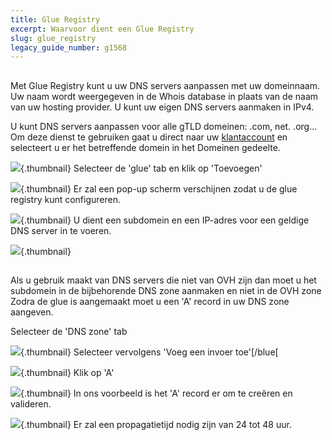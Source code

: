 ```yaml
---
title: Glue Registry
excerpt: Waarvoor dient een Glue Registry
slug: glue_registry
legacy_guide_number: g1568
---
```



## 
Met Glue Registry kunt u uw DNS servers aanpassen met uw domeinnaam. Uw naam wordt weergegeven in de Whois database in plaats van de naam van uw hosting provider. U kunt uw eigen DNS servers aanmaken in IPv4.

U kunt DNS servers aanpassen voor alle gTLD domeinen: 
.com, net. .org...
Om deze dienst te gebruiken gaat u direct naar uw [klantaccount](https://www.ovh.com/manager/web/login.html) en selecteert u er het betreffende domein in het Domeinen gedeelte.

![](images/img_2903.jpg){.thumbnail}
Selecteer de 'glue' tab en klik op 'Toevoegen'

![](images/img_2900.jpg){.thumbnail}
Er zal een pop-up scherm verschijnen zodat u de glue registry kunt configureren.

![](images/img_2901.jpg){.thumbnail}
U dient een subdomein en een IP-adres voor een geldige DNS server in te voeren.

![](images/img_2902.jpg){.thumbnail}


## 
Als u gebruik maakt van DNS servers die niet van OVH zijn dan moet u het subdomein in de bijbehorende DNS zone aanmaken en niet in de OVH zone
Zodra de glue is aangemaakt moet u een 'A' record in uw DNS zone aangeven. 

Selecteer de 'DNS zone' tab

![](images/img_2953.jpg){.thumbnail}
Selecteer vervolgens 'Voeg een invoer toe'[/blue[

![](images/img_2952.jpg){.thumbnail}
Klik op 'A'

![](images/img_2956.jpg){.thumbnail}
In ons voorbeeld is het 'A' record er om te creëren en valideren.

![](images/img_2954.jpg){.thumbnail}
Er zal een propagatietijd nodig zijn van 24 tot 48 uur.

